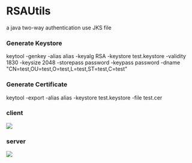 # RSAUtils
a java two-way authentication use JKS file
### Generate Keystore
keytool -genkey -alias alias -keyalg RSA  -keystore test.keystore  -validity 1830  -keysize 2048  -storepass  password -keypass password -dname "CN=test,OU=test,O=test,L=test,ST=test,C=test" 
### Generate Certificate
keytool -export -alias alias -keystore test.keystore -file test.cer

### client
![](https://ww1.sinaimg.cn/large/a6214fe3gy1fwyfq51lroj20a10f0q31.jpg)

### server
![](https://ww1.sinaimg.cn/large/a6214fe3gy1fwyfsw8kfaj20pt0dsglq.jpg)
